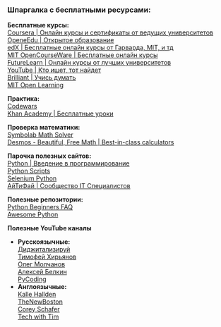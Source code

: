 ### Шпаргалка с бесплатными ресурсами:

**Бесплатные курсы:**  
[Coursera | Онлайн курсы и сертификаты от ведущих университетов](http://coursera.org/)  
[OpeneEdu | Открытое образование](https://openedu.ru/course/#query=Python)  
[edX | Бесплатные онлайн курсы от Гарварда, MIT, и тд](https://edx.org/)  
[MIT OpenCourseWare | Бесплатные онлайн курсы](https://ocw.mit.edu/)  
[FutureLearn | Онлайн курсы от лучших университетов](https://futurelearn.com/)  
[YouTube | Кто ищет, тот найдет](https://youtube.com/)  
[Brilliant | Учись думать](https://brilliant.org/)  
[MIT Open Learning](https://openlearning.mit.edu/)  

**Практика:**  
[Codewars](https://codewars.com)  
[Khan Academy | Бесплатные уроки](https://khanacademy.com)  

**Проверка математики:**  
[Symbolab Math Solver](https://symbolab.com/)  
[Desmos - Beautiful, Free Math | Best-in-class calculators](https://desmos.com)  

**Парочка полезных сайтов:**  
[Python | Введение в программирование](https://younglinux.info/python.php)  
[Python Scripts](https://python-scripts.com/)  
[Selenium Python](https://selenium-python.com/)  
[АйТиФай | Сообщество IT Специалистов](https://itfy.org)  

**Полезные репозитории:**  
[Python Beginners FAQ](https://github.com/ru-python-beginners/faq)  
[Awesome Python](https://github.com/vinta/awesome-python)  


**Полезные YouTube каналы**  
- **Русскоязычные:**  
[Диджитализируй](https://www.youtube.com/channel/UC9MK8SybZcrHR3CUV4NMy2g)  
[Тимофей Хирьянов](https://www.youtube.com/channel/UCQfwKTJdCmiA6cXAY0PNRJw)  
[Олег Молчанов](https://www.youtube.com/channel/UCD5_waDcGBhof9xuA1qovTQ)  
[Алексей Белкин](https://www.youtube.com/channel/UC32JKvc8nQ5G1OPuM7keDDw)  
[PyCoding](https://www.youtube.com/channel/UCMOjK9NwSgDnt2ujXnjiVIw)  
- **Англоязычные:**  
[Kalle Hallden](https://www.youtube.com/channel/UCWr0mx597DnSGLFk1WfvSkQ)  
[TheNewBoston](https://www.youtube.com/channel/UCJbPGzawDH1njbqV-D5HqKw)  
[Corey Schafer](https://www.youtube.com/channel/UCCezIgC97PvUuR4_gbFUs5g)  
[Tech with Tim](https://www.youtube.com/channel/UC4JX40jDee_tINbkjycV4Sg)  
